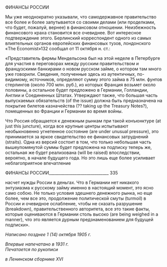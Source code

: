 ФИНАНСЫ РОССИИ

Мы уже неоднократно указывали, что самодержавное правительство все более и бо­лее запутывается со своими делами (или проделками, что будет, пожалуй, вернее) в финансовом отношении. Неизбежность финансового краха становится все очевиднее. Вот интересное подтверждение этого. Берлинский корреспондент одного из самых влиятельных органов европейских финансовых тузов, лондонского «The Economist»132 сообщал от 11 октября н. ст.:

«Представитель фирмы Мендельсона был на этой неделе в Петербурге для участия в переговорах ме­жду русским правительством и французскими банкирами о новом русском займе, о котором там много уже говорили. Сведения, полученные здесь из аутентичных, по-видимому, источников, определяют сум­му этого займа в 75 млн. фунтов стерлингов (около 700 млн. руб.), из которых Франция возьмет около половины, а остальное будет предложено в Германии, Голландии, Англии и Соединенных Штатах. Ут­верждают также, что большая часть выпускаемых обязательств (of the issue) должна быть предназначена на покрытие билетов казначейства (?? taking up the Treasury Notes?), помещенных во Франции и Герма­нии во время войны.

Что Россия обращается к денежным рынкам при такой конъюнктуре (at just this juncture), когда все крупные центры испытывают необыкновенно угнетенное состояние (are under unusual pressure), это при­нимается за яркое свидетельство ее финансовых затруднений (straits). Одна из версий состоит в том, что только небольшая часть вышеупомянутой суммы будет предложена на подписку теперь же, остальная же будет реализована (will be raised) впоследствии, вероятно, в начале будущего года. Но это лишь еще бо­лее усиливает неблагоприятное впечатление

  

ФИНАНСЫ РОССИИ______________________________ 335

насчет нужды России в деньгах. Что в Германии нет никакого энтузиазма к русскому займу именно в настоящий момент, это ясно само собою. Не только условия здешнего денежного рынка, но еще более, чем все это, продолжение политической смуты (turmoil) в России и очевидное ослабление, чтобы не ска­зать разрушение (breakdown), правительственного авторитета, все это такие факты, которые оцениваются в Германии столь высоко (are being weighed in a manner), что это является дурным предзнаменованием для будущей подписки».

_Написано позднее 1 (14) октября 1905 г._

_Впервые напечатано в 1931 г.                                                             Печатается по рукописи_

_в Ленинском сборнике_ _XVI_